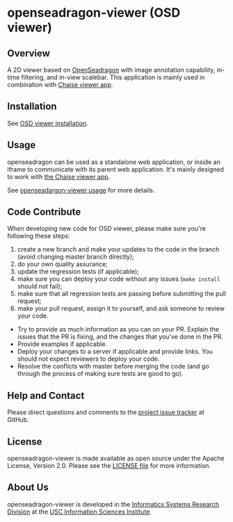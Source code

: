 # openseadragon-viewer (OSD viewer)

## Overview

  A 2D viewer based on [OpenSeadragon](https://openseadragon.github.io/) with image annotation capability,
  in-time filtering, and in-view scalebar.
  This application is mainly used in combination with
  [Chaise viewer app](https://github.com/informatics-isi-edu/chaise/tree/master/docs/user-docs/viewer/viewer-app.md).

## Installation

See [OSD viewer installation](docs/user-docs/installation.md).

## Usage

openseadragon can be used as a standalone web application, or inside an iframe to communicate with its parent web application. It's mainly designed to work with [the Chaise viewer app](https://github.com/informatics-isi-edu/chaise/tree/master/docs/user-docs/viewer.md).

See [openseadargon-viewer usage](docs/user-docs/usage.md) for more details.

## Code Contribute

When developing new code for OSD viewer, please make sure you're following these steps:

1. create a new branch and make your updates to the code in the branch (avoid changing master branch directly);
2. do your own quality assurance;
4. update the regression tests (if applicable);
6. make sure you can deploy your code without any issues (`make install` should not fail);
7. make sure that all regression tests are passing before submitting the pull request;
8. make your pull request, assign it to yourself, and ask someone to review your code.
  - Try to provide as much information as you can on your PR. Explain the issues that the PR is fixing, and the changes that you've done in the PR.
  - Provide examples if applicable.
  - Deploy your changes to a server if applicable and provide links. You should not expect reviewers to deploy your code.
  - Resolve the conflicts with master before merging the code (and go through the process of making sure tests are good to go).


## Help and Contact

Please direct questions and comments to the [project issue tracker](https://github.com/informatics-isi-edu/openseadragon-viewer/issues) at GitHub.

## License

openseadragon-viewer is made available as open source under the Apache License,
Version 2.0. Please see the [LICENSE file](LICENSE) for more information.

## About Us

openseadragon-viewer is developed in the
[Informatics Systems Research Division](http://isrd.isi.edu/)
at the [USC Information Sciences Institute](http://www.isi.edu).
